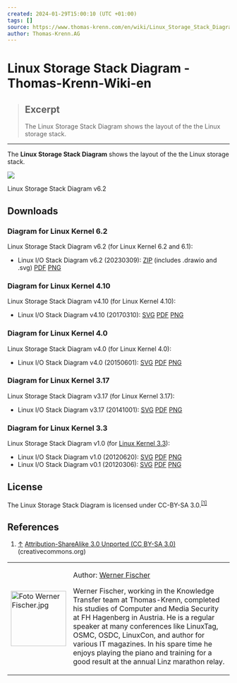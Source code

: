 ```yaml
---
created: 2024-01-29T15:00:10 (UTC +01:00)
tags: []
source: https://www.thomas-krenn.com/en/wiki/Linux_Storage_Stack_Diagram#Diagram_for_Linux_Kernel_6.2
author: Thomas-Krenn.AG
---
```


# Linux Storage Stack Diagram - Thomas-Krenn-Wiki-en

> ## Excerpt
> The Linux Storage Stack Diagram shows the layout of the the Linux storage stack.

---
The **Linux Storage Stack Diagram** shows the layout of the the Linux storage stack.

[![](https://www.thomas-krenn.com/en/wikiEN/images/thumb/8/83/Linux-storage-stack-diagram_v6.2.png/400px-Linux-storage-stack-diagram_v6.2.png)](https://www.thomas-krenn.com/en/wiki/File:Linux-storage-stack-diagram_v6.2.png)

Linux Storage Stack Diagram v6.2

## Downloads

### Diagram for Linux Kernel 6.2

Linux Storage Stack Diagram v6.2 (for Linux Kernel 6.2 and 6.1):

-   Linux I/O Stack Diagram v6.2 (20230309): [ZIP](https://www.thomas-krenn.com/en/wikiEN/images/f/f0/Linux-storage-stack-diagram_v6.2.zip "Linux-storage-stack-diagram v6.2.zip") (includes .drawio and .svg) [PDF](https://www.thomas-krenn.com/en/wikiEN/images/c/c2/Linux-storage-stack-diagram_v6.2.pdf "Linux-storage-stack-diagram v6.2.pdf") [PNG](https://www.thomas-krenn.com/en/wikiEN/images/8/83/Linux-storage-stack-diagram_v6.2.png "Linux-storage-stack-diagram v6.2.png")

### Diagram for Linux Kernel 4.10

Linux Storage Stack Diagram v4.10 (for Linux Kernel 4.10):

-   Linux I/O Stack Diagram v4.10 (20170310): [SVG](https://www.thomas-krenn.com/de/wikiDE/images/7/72/Linux-storage-stack-diagram_v4.10.svg "Linux-storage-stack-diagram v4.10.svg") [PDF](https://www.thomas-krenn.com/de/wikiDE/images/d/d0/Linux-storage-stack-diagram_v4.10.pdf "Linux-storage-stack-diagram v4.10.pdf") [PNG](https://www.thomas-krenn.com/de/wikiDE/images/e/e0/Linux-storage-stack-diagram_v4.10.png "Linux-storage-stack-diagram v4.10.png")

### Diagram for Linux Kernel 4.0

Linux Storage Stack Diagram v4.0 (for Linux Kernel 4.0):

-   Linux I/O Stack Diagram v4.0 (20150601): [SVG](https://www.thomas-krenn.com/de/wikiDE/images/5/50/Linux-storage-stack-diagram_v4.0.svg "Linux-storage-stack-diagram v4.0.svg") [PDF](https://www.thomas-krenn.com/de/wikiDE/images/2/2d/Linux-storage-stack-diagram_v4.0.pdf "Linux-storage-stack-diagram v4.0.pdf") [PNG](https://www.thomas-krenn.com/de/wikiDE/images/b/ba/Linux-storage-stack-diagram_v4.0.png "Linux-storage-stack-diagram v4.0.png")

### Diagram for Linux Kernel 3.17

Linux Storage Stack Diagram v3.17 (for Linux Kernel 3.17):

-   Linux I/O Stack Diagram v3.17 (20141001): [SVG](https://www.thomas-krenn.com/de/wikiDE/images/e/ee/Linux-storage-stack-diagram_v3.17.svg "Linux-storage-stack-diagram v3.17.svg") [PDF](https://www.thomas-krenn.com/de/wikiDE/images/2/24/Linux-storage-stack-diagram_v3.17.pdf "Linux-storage-stack-diagram v3.17.pdf") [PNG](https://www.thomas-krenn.com/de/wikiDE/images/8/86/Linux-storage-stack-diagram_v3.17.png "Linux-storage-stack-diagram v3.17.png")

### Diagram for Linux Kernel 3.3

Linux Storage Stack Diagram v1.0 (for [Linux Kernel 3.3](https://www.thomas-krenn.com/en/wiki/Linux_Kernel_3.3 "Linux Kernel 3.3")):

-   Linux I/O Stack Diagram v1.0 (20120620): [SVG](https://www.thomas-krenn.com/de/wikiDE/images/4/48/Linux-io-stack-diagram_v1.0.svg "Linux-io-stack-diagram v1.0.svg") [PDF](https://www.thomas-krenn.com/de/wikiDE/images/3/37/Linux-io-stack-diagram_v1.0.pdf "Linux-io-stack-diagram v1.0.pdf") [PNG](https://www.thomas-krenn.com/de/wikiDE/images/d/da/Linux-io-stack-diagram_v1.0.png "Linux-io-stack-diagram v1.0.png")
-   Linux I/O Stack Diagram v0.1 (20120306): [SVG](https://www.thomas-krenn.com/de/wikiDE/images/3/39/Linux-io-stack-diagram_v0.1.svg "Linux-io-stack-diagram v0.1.svg") [PDF](https://www.thomas-krenn.com/de/wikiDE/images/2/22/Linux-io-stack-diagram_v0.1.pdf "Linux-io-stack-diagram v0.1.pdf") [PNG](https://www.thomas-krenn.com/de/wikiDE/images/e/e6/Linux-io-stack-diagram_v0.1.png "Linux-io-stack-diagram v0.1.png")

## License

The Linux Storage Stack Diagram is licensed under CC-BY-SA 3.0.<sup id="cite_ref-1"><a href="https://www.thomas-krenn.com/en/wiki/Linux_Storage_Stack_Diagram#cite_note-1">[1]</a></sup>

## References

1.  [↑](https://www.thomas-krenn.com/en/wiki/Linux_Storage_Stack_Diagram#cite_ref-1 "Jump up") [Attribution-ShareAlike 3.0 Unported (CC BY-SA 3.0)](https://creativecommons.org/licenses/by-sa/3.0/) (creativecommons.org)

<table><tbody><tr><td><div><p><a href="https://www.thomas-krenn.com/en/wiki/File:Foto_Werner_Fischer.jpg"><img alt="Foto Werner Fischer.jpg" src="https://www.thomas-krenn.com/de/wikiDE/images/thumb/1/15/Foto_Werner_Fischer.jpg/125px-Foto_Werner_Fischer.jpg" decoding="async" width="125" height="125" srcset="https://www.thomas-krenn.com/de/wikiDE/images/thumb/1/15/Foto_Werner_Fischer.jpg/188px-Foto_Werner_Fischer.jpg 1.5x, https://www.thomas-krenn.com/de/wikiDE/images/thumb/1/15/Foto_Werner_Fischer.jpg/250px-Foto_Werner_Fischer.jpg 2x"></a></p></div></td><td><p>Author: <a href="https://www.thomas-krenn.com/en/wiki/User:Wfischer" title="User:Wfischer">Werner Fischer</a></p><p>Werner Fischer, working in the Knowledge Transfer team at Thomas-Krenn, completed his studies of Computer and Media Security at FH Hagenberg in Austria. He is a regular speaker at many conferences like LinuxTag, OSMC, OSDC, LinuxCon, and author for various IT magazines. In his spare time he enjoys playing the piano and training for a good result at the annual Linz marathon relay.</p></td></tr></tbody></table>

